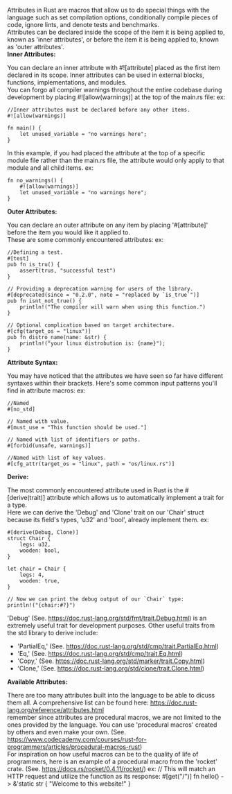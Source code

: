 Attributes in Rust are macros that allow us to do special things with the language such as set compilation options, conditionally compile pieces of code, ignore lints, and denote tests and benchmarks.
\
Attributes can be declared inside the scope of the item it is being applied to, known as 'inner attributes', or before the item it is being applied to, known as 'outer attributes'.
\
**Inner Attributes:**

You can declare an inner attribute with #![attribute] placed as the first item declared in its scope. Inner attributes can be used in external blocks, functions, implementations, and modules.
\
You can forgo all compiler warnings throughout the entire codebase during development by placing #![allow(warnings)] at the top of the main.rs file:
	ex:

	//Inner attributes must be declared before any other items.
	#![allow(warnings)]

	fn main() {
		let unused_variable = "no warnings here";
	}

In this example, if you had placed the attribute at the top of a specific module file rather than the main.rs file, the attribute would only apply to that module and all child items.
	ex:

	fn no_warnings() {
		#![allow(warnings)]
		let unused_variable = "no warnings here";
	}

**Outer Attributes:**

You can declare an outer attribute on any item by placing '#[attribute]' before the item you would like it applied to.
\
These are some commonly encountered attributes:
	ex:

	//Defining a test.
	#[test]
	pub fn is_tru() {
		assert(trus, "successful test")
	}

	// Providing a deprecation warning for users of the library.
	#[deprecated(since = "0.2.0", note = "replaced by `is_true`")]
	pub fn isnt_not_true() {
		println!("The compiler will warn when using this function.")
	}

	// Optional complication based on target architecture.
	#[cfg(target_os = "linux")]
	pub fn distro_name(name: &str) {
		println!("your linux distrobution is: {name}");
	}

**Attribute Syntax:**

You may have noticed that the attributes we have seen so far have different syntaxes within their brackets. Here's some common input patterns you'll find in attribute macros:
	ex:

	//Named
	#[no_std]

	// Named with value.
	#[must_use = "This function should be used."]

	// Named with list of identifiers or paths.
	#[forbid(unsafe, warnings)]

	//Named with list of key values.
	#[cfg_attr(target_os = "linux", path = "os/linux.rs")]

**Derive:**

The most commonly encountered attribute used in Rust is the #[derive(trait)] attribute which allows us to automatically implement a trait for a type.
\
Here we can derive the 'Debug' and 'Clone' trait on our 'Chair' struct because its field's types, 'u32' and 'bool', already implement them.
	ex:

	#[derive(Debug, Clone)]
	struct Chair {
		legs: u32,
		wooden: bool,
	}

	let chair = Chair {
		legs: 4,
		wooden: true,
	}

	// Now we can print the debug output of our `Chair` type:
	println!("{chair:#?}")

'Debug' (See. https://doc.rust-lang.org/std/fmt/trait.Debug.html) is an extremely useful trait for development purposes. Other useful traits from the std library to derive include:
- 'PartialEq,' (See. https://doc.rust-lang.org/std/cmp/trait.PartialEq.html)
- 'Eq,' (See. https://doc.rust-lang.org/std/cmp/trait.Eq.html)
- 'Copy,' (See. https://doc.rust-lang.org/std/marker/trait.Copy.html)
- 'Clone,' (See. https://doc.rust-lang.org/std/clone/trait.Clone.html)

**Available Attributes:**

There are too many attributes built into the language to be able to dicuss them all. A comprehensive list can be found here: https://doc.rust-lang.org/reference/attributes.html
\
remember since attributes are procedural macros, we are not limited to the ones provided by the language. You can use 'procedural macros' created by others and even make your own. (See. https://www.codecademy.com/courses/rust-for-programmers/articles/procedural-macros-rust)
\
For inspiration on how useful macros can be to the quality of life of programmers, here is an example of a procedural macro from the 'rocket' crate. (See. https://docs.rs/rocket/0.4.11/rocket/)
	ex:
	// This will match an HTTP request and utilize the function as its response:
	#[get("/")]
	fn hello() -> &'static str {
		"Welcome to this website!"
	}

